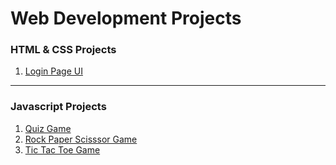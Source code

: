 #                                              **Web Development Projects** 


<h3>HTML & CSS Projects</h3>  

1. [Login Page UI](https://prajwal-0706.github.io/Web-Development-Projects/HTML-CSS/Login-page/)

<hr>

<h3>Javascript Projects</h3>

1. [Quiz Game](https://prajwal-0706.github.io/Web-Development-Projects/JavaScript%20Projects/Quiz%20Game/)
2. [Rock Paper Scisssor Game](https://prajwal-0706.github.io/Web-Development-Projects/JavaScript%20Projects/Rock%20Paper%20Scissor%20Paper/)
3. [Tic Tac Toe Game](https://prajwal-0706.github.io/Web-Development-Projects/JavaScript%20Projects/Tic%20Tac%20Toe%20Game/)












